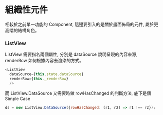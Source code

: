 # 組織性元件
相較於之前單一功能的 Component, 這邊要引入的是關於畫面佈局的元件, 屬於更高階的結構角色。

### ListView

ListView 需要指名兩個屬性, 分別是 dataSource 說明呈現的內容來源, renderRow 如何根據內容去渲染的方式。
```javascript
<ListView
  dataSource={this.state.dataSource}
  renderRow={this._renderRow}
  />
```

而 ListView.DataSource 又需要時做 rowHasChanged 的判斷方法, 底下是個 Simple Case
```javascript
ds = new ListView.DataSource({rowHasChanged: (r1, r2) => r1 !== r2});
```